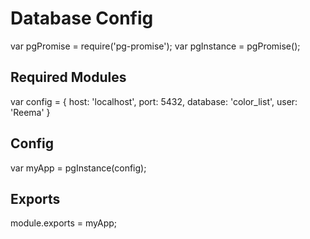 # Database Config
var pgPromise = require('pg-promise');
var pgInstance = pgPromise();
## Required Modules
var config = {
  host: 'localhost',
  port: 5432,
  database: 'color_list',
  user: 'Reema' 
}

## Config
var myApp = pgInstance(config);

## Exports

module.exports = myApp;